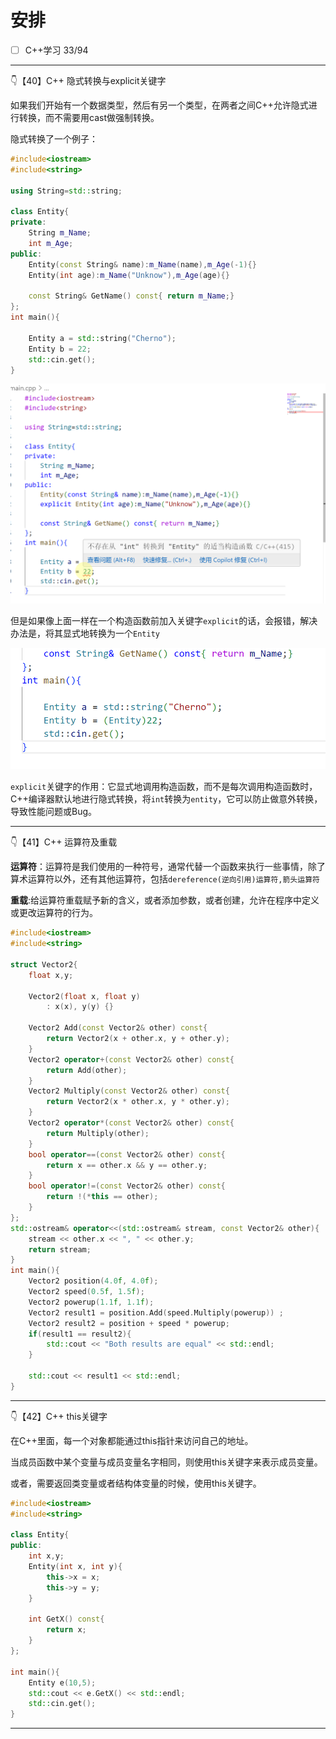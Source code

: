 # 安排

- [ ] C++学习 33/94

---

👇【40】C++ 隐式转换与explicit关键字

如果我们开始有一个数据类型，然后有另一个类型，在两者之间C++允许隐式进行转换，而不需要用cast做强制转换。 

隐式转换了一个例子：

```C++
#include<iostream>
#include<string>

using String=std::string;

class Entity{
private:
    String m_Name;
    int m_Age;
public:
    Entity(const String& name):m_Name(name),m_Age(-1){}
    Entity(int age):m_Name("Unknow"),m_Age(age){}

    const String& GetName() const{ return m_Name;}
};
int main(){

    Entity a = std::string("Cherno");
    Entity b = 22;
    std::cin.get();
}   
```

![image-20241225142649589](image/12.25/image-20241225142649589.png)

但是如果像上面一样在一个构造函数前加入关键字`explicit`的话，会报错，解决办法是，将其显式地转换为一个`Entity`

![image-20241225142912545](image/12.25/image-20241225142912545-1735108155053-1.png)

`explicit`关键字的作用：它显式地调用构造函数，而不是每次调用构造函数时，C++编译器默认地进行隐式转换，将`int`转换为`entity`，它可以防止做意外转换，导致性能问题或Bug。

---

👇【41】C++ 运算符及重载

**运算符**：运算符是我们使用的一种符号，通常代替一个函数来执行一些事情，除了算术运算符以外，还有其他运算符，包括`dereference(逆向引用)运算符,箭头运算符`

**重载**:给运算符重载赋予新的含义，或者添加参数，或者创建，允许在程序中定义或更改运算符的行为。

```C++
#include<iostream>
#include<string>

struct Vector2{
    float x,y;

    Vector2(float x, float y)
        : x(x), y(y) {}
    
    Vector2 Add(const Vector2& other) const{
        return Vector2(x + other.x, y + other.y);
    }
    Vector2 operator+(const Vector2& other) const{
        return Add(other);
    }
    Vector2 Multiply(const Vector2& other) const{
        return Vector2(x * other.x, y * other.y);
    }
    Vector2 operator*(const Vector2& other) const{
        return Multiply(other);
    }
    bool operator==(const Vector2& other) const{
        return x == other.x && y == other.y;
    }
    bool operator!=(const Vector2& other) const{
        return !(*this == other);
    }
};
std::ostream& operator<<(std::ostream& stream, const Vector2& other){
    stream << other.x << ", " << other.y;
    return stream;
}
int main(){
    Vector2 position(4.0f, 4.0f);
    Vector2 speed(0.5f, 1.5f);
    Vector2 powerup(1.1f, 1.1f);
    Vector2 result1 = position.Add(speed.Multiply(powerup)) ;
    Vector2 result2 = position + speed * powerup;
    if(result1 == result2){
        std::cout << "Both results are equal" << std::endl;
    }
    
    std::cout << result1 << std::endl;
}
```



---

👇【42】C++ this关键字

 在C++里面，每一个对象都能通过this指针来访问自己的地址。

当成员函数中某个变量与成员变量名字相同，则使用this关键字来表示成员变量。

 或者，需要返回类变量或者结构体变量的时候，使用this关键字。

```C++
#include<iostream>
#include<string>

class Entity{
public:
    int x,y;
    Entity(int x, int y){
        this->x = x;
        this->y = y;
    }

    int GetX() const{
        return x;
    }
};

int main(){
    Entity e(10,5);
    std::cout << e.GetX() << std::endl;
    std::cin.get();
}

```

---

​	